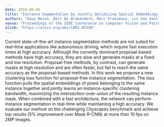 ```yaml
---
date: 2019-06-05
title: "Instance Segmentation by Jointly Optimizing Spatial Embeddings and Clustering Bandwidth"
authors: "Davy Neven, Bert De Brabandere, Marc Proesmans, Luc Van Gool"
venue: "Proceedings of the IEEE Conference on Computer Vision and Pattern Recognition 2019"
alink: "https://arxiv.org/abs/1902.05356"
---
```


Current state-of-the-art instance segmentation methods are not suited for real-time applications like autonomous driving, which require fast execution times at high accuracy. Although the currently dominant proposal-based methods have high accuracy, they are slow and generate masks at a fixed and low resolution. Proposal-free methods, by contrast, can generate masks at high resolution and are often faster, but fail to reach the same accuracy as the proposal-based methods. In this work we propose a new clustering loss function for proposal-free instance segmentation. The loss function pulls the spatial embeddings of pixels belonging to the same instance together and jointly learns an instance-specific clustering bandwidth, maximizing the intersection-over-union of the resulting instance mask. When combined with a fast architecture, the network can perform instance segmentation in real-time while maintaining a high accuracy. We evaluate our method on the challenging Cityscapes benchmark and achieve top results (5% improvement over Mask R-CNN) at more than 10 fps on 2MP images.